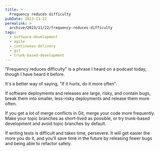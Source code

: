 ```yaml
---
title: >
  Frequency reduces difficulty
pubDate: 2023-11-22
permalink: >
  archive/2023/11/22/frequency-reduces-difficulty
tags:
  - software-development
  - agile
  - continuous-delivery
  - git
  - trunk-based-development
---
```


"Frequency reduces difficulty" is a phrase I heard on a podcast today, though I have heard it before.

It's a better way of saying, "If it hurts, do it more often".

If software deployments and releases are large, risky, and contain bugs, break them into smaller, less-risky deployments and release them more often.

If you get a lot of merge conflicts in Git, merge your code more frequently. Make your topic branches as short-lived as possible, or try trunk-based development and avoid topic branches by default.

If writing tests is difficult and takes time, persevere. It will get easier the more you do it, and you'll save time in the future by releasing fewer bugs and being able to refactor safely.
